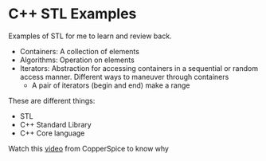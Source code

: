 # C++ STL Examples

Examples of STL for me to learn and review back.


- Containers: A collection of elements
- Algorithms: Operation on elements
- Iterators: Abstraction for accessing containers in a sequential or random access manner. Different ways to maneuver through containers
  - A pair of iterators (begin and end) make a range


These are different things:

- STL
- C++ Standard Library
- C++ Core language

Watch this [video](https://youtu.be/UazKAmEqSCQ) from CopperSpice to know why


